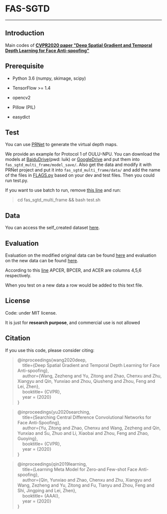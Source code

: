 # FAS-SGTD

---

## Introduction

Main codes of [**CVPR2020 paper "Deep Spatial Gradient and Temporal Depth Learning for Face Anti-spoofing"**  ](https://arxiv.org/abs/2003.08061)

## Prerequisite

* Python 3.6 (numpy, skimage, scipy)

* TensorFlow >= 1.4

* opencv2

* Pillow (PIL)

* easydict

## Test

You can use [PRNet](https://github.com/matineh24/PRNet-Depth-Generation) to generate the virtual depth maps.

We provide an example for Protocol 1 of OULU-NPU. You can download the models at [BaiduDrive](https://pan.baidu.com/s/1sVdctfWDoUFsrXOjxr6wJw)(pwd: luik) or  [GoogleDrive](https://drive.google.com/drive/folders/1CW1sXkLZRUmoDjg8LpQJ8-93Baz2TB2B?usp=sharing) and put them into `fas_sgtd_multi_frame/model_save/`. Also get the data and modify it with PRNet project and put it into `fas_sgtd_multi_frame/data/` and add the name of the files in [FLAGS.py](https://github.com/matineh24/FAS-SGTD/blob/9dfefb133ef20b96f9b3141696824916ccbd09b7/fas_sgtd_multi_frame/FLAGS.py#L11) based on your dev and test files. Then you could run test.py. 

If you want to use batch to run, remove [this line](https://github.com/matineh24/FAS-SGTD/blob/9dfefb133ef20b96f9b3141696824916ccbd09b7/fas_sgtd_multi_frame/generate_network.py#L15) and run:

> cd fas_sgtd_multi_frame && bash test.sh


## Data

You can access the self_created dataset [here](https://drive.google.com/file/d/1ktju-N4sNut-4pUCgaj-S9Th5D7TbCYB/view?usp=sharing). 

## Evaluation

Evaluation on the modified original data can be found [here](https://github.com/matineh24/FAS-SGTD/blob/cca9608b895e95a3f8b52bd9efaae253d138e695/fas_sgtd_multi_frame/scores/norm_fusion_att_0.40_0.80/Protocol_1/eval.txt#L1) and evaluation on the new data can be found [here](https://github.com/matineh24/FAS-SGTD/blob/cca9608b895e95a3f8b52bd9efaae253d138e695/fas_sgtd_multi_frame/scores/norm_fusion_att_0.40_0.80/Protocol_1/eval.txt#L2). 

According to this [line](https://github.com/matineh24/FAS-SGTD/blob/cca9608b895e95a3f8b52bd9efaae253d138e695/fas_sgtd_multi_frame/util/performances.py#L43) APCER, BPCER, and ACER are columns 4,5,6 respectively.

When you test on a new data a row would be added to this text file.










## License

Code: under MIT license.

It is just for **research purpose**, and commercial use is not allowed

## Citation

If you use this code, please consider citing:

 >@inproceedings{wang2020deep,  
 >&nbsp;&nbsp;&nbsp;&nbsp;title={Deep Spatial Gradient and Temporal Depth Learning for Face Anti-spoofing},      
 >&nbsp;&nbsp;&nbsp;&nbsp;author={Wang, Zezheng and Yu, Zitong and Zhao, Chenxu and Zhu, Xiangyu and Qin, Yunxiao and Zhou, Qiusheng and Zhou, Feng and Lei, Zhen},  
 >&nbsp;&nbsp;&nbsp;&nbsp;booktitle= {CVPR},  
 >&nbsp;&nbsp;&nbsp;&nbsp;year = {2020}  
 >}  

 >@inproceedings{yu2020searching,  
 >&nbsp;&nbsp;&nbsp;&nbsp;title={Searching Central Difference Convolutional Networks for Face Anti-Spoofing},      
 >&nbsp;&nbsp;&nbsp;&nbsp;author={Yu, Zitong and Zhao, Chenxu and Wang, Zezheng and Qin, Yunxiao and Su, Zhuo and Li, Xiaobai and Zhou, Feng and Zhao, Guoying},  
 >&nbsp;&nbsp;&nbsp;&nbsp;booktitle= {CVPR},  
 >&nbsp;&nbsp;&nbsp;&nbsp;year = {2020}  
 >}  


 >@inproceedings{qin2019learning,  
 >&nbsp;&nbsp;&nbsp;&nbsp;title={Learning Meta Model for Zero-and Few-shot Face Anti-spoofing},      
 >&nbsp;&nbsp;&nbsp;&nbsp;author={Qin, Yunxiao and Zhao, Chenxu and Zhu, Xiangyu and Wang, Zezheng and Yu, Zitong and Fu, Tianyu and Zhou, Feng and Shi, Jingping and Lei, Zhen},  
 >&nbsp;&nbsp;&nbsp;&nbsp;booktitle= {AAAI},  
 >&nbsp;&nbsp;&nbsp;&nbsp;year = {2020}  
 >}  
